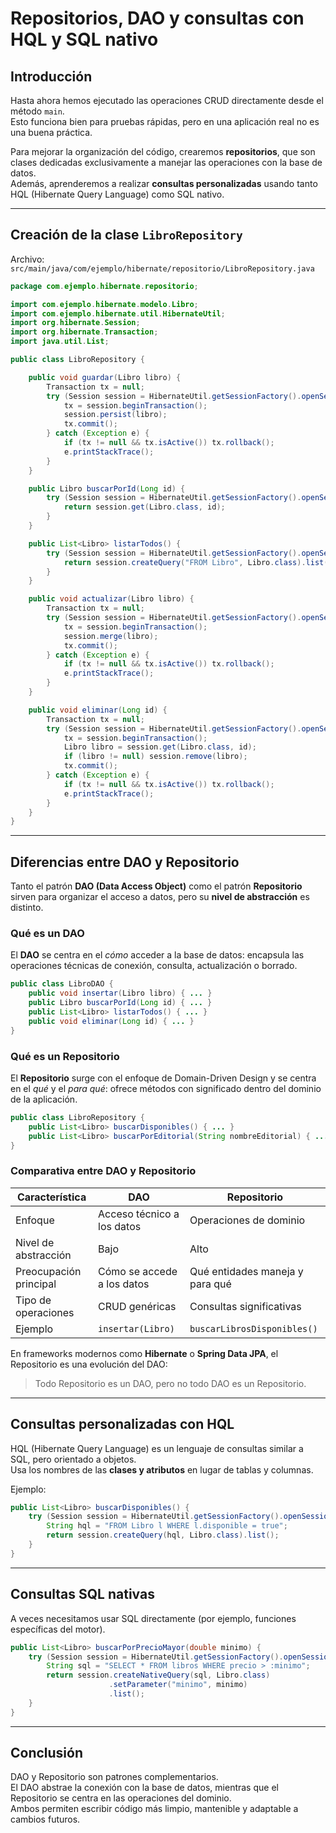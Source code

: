 # Repositorios, DAO y consultas con HQL y SQL nativo

## Introducción

Hasta ahora hemos ejecutado las operaciones CRUD directamente desde el método `main`.  
Esto funciona bien para pruebas rápidas, pero en una aplicación real no es una buena práctica.

Para mejorar la organización del código, crearemos **repositorios**, que son clases dedicadas exclusivamente a manejar las operaciones con la base de datos.  
Además, aprenderemos a realizar **consultas personalizadas** usando tanto HQL (Hibernate Query Language) como SQL nativo.

---

## Creación de la clase `LibroRepository`

Archivo: `src/main/java/com/ejemplo/hibernate/repositorio/LibroRepository.java`

```java
package com.ejemplo.hibernate.repositorio;

import com.ejemplo.hibernate.modelo.Libro;
import com.ejemplo.hibernate.util.HibernateUtil;
import org.hibernate.Session;
import org.hibernate.Transaction;
import java.util.List;

public class LibroRepository {

    public void guardar(Libro libro) {
        Transaction tx = null;
        try (Session session = HibernateUtil.getSessionFactory().openSession()) {
            tx = session.beginTransaction();
            session.persist(libro);
            tx.commit();
        } catch (Exception e) {
            if (tx != null && tx.isActive()) tx.rollback();
            e.printStackTrace();
        }
    }

    public Libro buscarPorId(Long id) {
        try (Session session = HibernateUtil.getSessionFactory().openSession()) {
            return session.get(Libro.class, id);
        }
    }

    public List<Libro> listarTodos() {
        try (Session session = HibernateUtil.getSessionFactory().openSession()) {
            return session.createQuery("FROM Libro", Libro.class).list();
        }
    }

    public void actualizar(Libro libro) {
        Transaction tx = null;
        try (Session session = HibernateUtil.getSessionFactory().openSession()) {
            tx = session.beginTransaction();
            session.merge(libro);
            tx.commit();
        } catch (Exception e) {
            if (tx != null && tx.isActive()) tx.rollback();
            e.printStackTrace();
        }
    }

    public void eliminar(Long id) {
        Transaction tx = null;
        try (Session session = HibernateUtil.getSessionFactory().openSession()) {
            tx = session.beginTransaction();
            Libro libro = session.get(Libro.class, id);
            if (libro != null) session.remove(libro);
            tx.commit();
        } catch (Exception e) {
            if (tx != null && tx.isActive()) tx.rollback();
            e.printStackTrace();
        }
    }
}
```

---

## Diferencias entre DAO y Repositorio

Tanto el patrón **DAO (Data Access Object)** como el patrón **Repositorio** sirven para organizar el acceso a datos, pero su **nivel de abstracción** es distinto.

### Qué es un DAO

El **DAO** se centra en el *cómo* acceder a la base de datos: encapsula las operaciones técnicas de conexión, consulta, actualización o borrado.

```java
public class LibroDAO {
    public void insertar(Libro libro) { ... }
    public Libro buscarPorId(Long id) { ... }
    public List<Libro> listarTodos() { ... }
    public void eliminar(Long id) { ... }
}
```

### Qué es un Repositorio

El **Repositorio** surge con el enfoque de Domain-Driven Design y se centra en el *qué* y el *para qué*: ofrece métodos con significado dentro del dominio de la aplicación.

```java
public class LibroRepository {
    public List<Libro> buscarDisponibles() { ... }
    public List<Libro> buscarPorEditorial(String nombreEditorial) { ... }
}
```

### Comparativa entre DAO y Repositorio

| Característica | DAO | Repositorio |
|-----------------|-----|-------------|
| Enfoque | Acceso técnico a los datos | Operaciones de dominio |
| Nivel de abstracción | Bajo | Alto |
| Preocupación principal | Cómo se accede a los datos | Qué entidades maneja y para qué |
| Tipo de operaciones | CRUD genéricas | Consultas significativas |
| Ejemplo | `insertar(Libro)` | `buscarLibrosDisponibles()` |

En frameworks modernos como **Hibernate** o **Spring Data JPA**, el Repositorio es una evolución del DAO:  
> Todo Repositorio es un DAO, pero no todo DAO es un Repositorio.

---

## Consultas personalizadas con HQL

HQL (Hibernate Query Language) es un lenguaje de consultas similar a SQL, pero orientado a objetos.  
Usa los nombres de las **clases y atributos** en lugar de tablas y columnas.

Ejemplo:

```java
public List<Libro> buscarDisponibles() {
    try (Session session = HibernateUtil.getSessionFactory().openSession()) {
        String hql = "FROM Libro l WHERE l.disponible = true";
        return session.createQuery(hql, Libro.class).list();
    }
}
```

---

## Consultas SQL nativas

A veces necesitamos usar SQL directamente (por ejemplo, funciones específicas del motor).

```java
public List<Libro> buscarPorPrecioMayor(double minimo) {
    try (Session session = HibernateUtil.getSessionFactory().openSession()) {
        String sql = "SELECT * FROM libros WHERE precio > :minimo";
        return session.createNativeQuery(sql, Libro.class)
                      .setParameter("minimo", minimo)
                      .list();
    }
}
```

---

## Conclusión

DAO y Repositorio son patrones complementarios.  
El DAO abstrae la conexión con la base de datos, mientras que el Repositorio se centra en las operaciones del dominio.  
Ambos permiten escribir código más limpio, mantenible y adaptable a cambios futuros.
